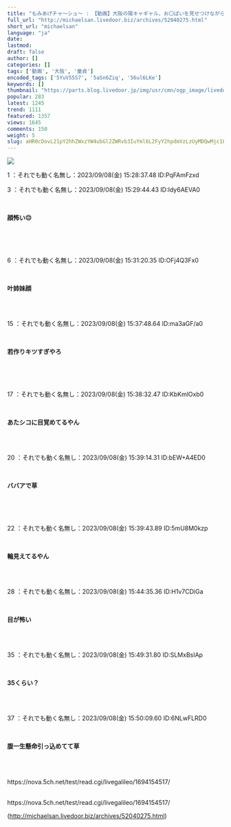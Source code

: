 ```yaml
---
title: "もみあげチャ〜シュ〜 : 【動画】大阪の陽キャギャル、お〇ぱいを見せつけながら童貞を煽る"
full_url: "http://michaelsan.livedoor.biz/archives/52040275.html"
short_url: "michaelsan"
language: "ja"
date: 
lastmod: 
draft: false
author: []
categories: []
tags: ['動画', '大阪', '童貞']
encoded_tags: ['5YuV55S7', '5aSn6Ziq', '56ul6LKe']
keywords: []
thumbnail: "https://parts.blog.livedoor.jp/img/usr/cmn/ogp_image/livedoor.png"
popular: 283
latest: 1245
trend: 1111
featured: 1357
views: 1645
comments: 150
weight: 5
slug: aHR0cDovL21pY2hhZWxzYW4ubGl2ZWRvb3IuYml6L2FyY2hpdmVzLzUyMDQwMjc1Lmh0bWw=
---
```


![](https://parts.blog.livedoor.jp/img/usr/cmn/ogp_image/livedoor.png)

<div><p>1 ：それでも動く名無し：2023/09/08(金) 15:28:37.48 ID:PqFAmFzxd</p><p>3 ：それでも動く名無し：2023/09/08(金) 15:29:44.43 ID:Idy6AEVA0</p><br><b><p>顔怖い😔 </p><br></b><br><br><p>6 ：それでも動く名無し：2023/09/08(金) 15:31:20.35 ID:OFj4Q3Fx0</p><br><b><p>叶姉妹顔</p></b> <br><br><p>15 ：それでも動く名無し：2023/09/08(金) 15:37:48.64 ID:ma3aGF/a0</p><br><b><p>若作りキツすぎやろ </p><br></b><br><br><p>17 ：それでも動く名無し：2023/09/08(金) 15:38:32.47 ID:KbKmlOxb0</p><br><b><p>あたシコに目覚めてるやん</p></b><br><br><p>20 ：それでも動く名無し：2023/09/08(金) 15:39:14.31 ID:bEW+A4ED0</p><br><b><p>ババアで草 </p><br></b><br><br><p>22 ：それでも動く名無し：2023/09/08(金) 15:39:43.89 ID:5mU8M0kzp</p><br><b><p>輪見えてるやん</p></b> <br><br><p>28 ：それでも動く名無し：2023/09/08(金) 15:44:35.36 ID:H1v7CDiGa</p><br><b><p>目が怖い <br></p><br></b><br><p>35 ：それでも動く名無し：2023/09/08(金) 15:49:31.80 ID:SLMxBsIAp</p><br><p><b><p>35くらい？ <br></p></b></p><br><br><p>37 ：それでも動く名無し：2023/09/08(金) 15:50:09.60 ID:6NLwFLRD0</p><br><b><p>腹一生懸命引っ込めてて草</p></b><br><br><br>https://nova.5ch.net/test/read.cgi/livegalileo/1694154517/<br><br clear='all'> <p id='a6850dc6aefc0d5bbff2bea180d92d89'> </p> <p id='a6850dc6aefc0d5bbff2bea180d92d89'> </p> <p class='alistcloud-container-6795'></p> <p>https://nova.5ch.net/test/read.cgi/livegalileo/1694154517/</p></div>

(http://michaelsan.livedoor.biz/archives/52040275.html)
